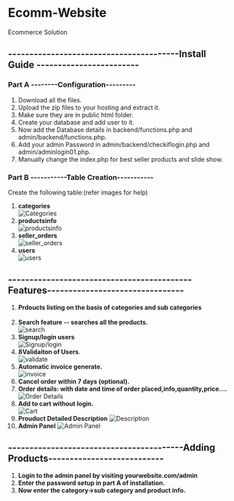 # Ecomm-Website
Ecommerce Solution

## ----------------------------------------Install Guide ------------------------

### Part A --------Configuration---------

1. Download all the files.<br>
2. Upload the zip files to your hosting and extract it.<br>
3. Make sure they are in public html folder.<br>
4. Create your database and add user to it.<br>
5. Now add the Database details in backend/functions.php and admin/backend/functions.php.<br>
6. Add your admin Password in admin/backend/checkiflogin.php and admin/adminlogin01.php.<br>
7. Manually change the index.php for best seller products and slide show.<br>

### Part B -----------Table Creation-----------

  Create the following table:(refer images for help)
1. **categories**<br>
![Categories](https://firebasestorage.googleapis.com/v0/b/countdown-2a01f.appspot.com/o/categories.png?alt=media&token=1abacbc5-8419-418a-9483-e7d8bd496c0e)<br>
2. **productsinfo**<br>
![productsinfo](https://firebasestorage.googleapis.com/v0/b/countdown-2a01f.appspot.com/o/productsinfo.png?alt=media&token=a01d149f-8839-4e05-8828-a87d200ec777)<br>
3. **seller_orders**<br>
![seller_orders](https://firebasestorage.googleapis.com/v0/b/countdown-2a01f.appspot.com/o/seller_order.png?alt=media&token=b23a356d-6d14-4142-a4b1-6f4953523e3d)<br>
4. **users**<br>
![users](https://firebasestorage.googleapis.com/v0/b/countdown-2a01f.appspot.com/o/users.png?alt=media&token=0879b2f1-9f13-43d3-aa38-1c6ff60e58f2)<br>

## -------------------------------------------Features--------------------------------

1. **Prdoucts listing on the basis of categories and sub categories**<br><br>
2. **Search feature -- searches all the products.**<br>
![search](https://firebasestorage.googleapis.com/v0/b/countdown-2a01f.appspot.com/o/search.png?alt=media&token=a72866c5-fc0f-4467-b96c-adbba4751357)<br>
3. **Signup/login users**<br>
![Signup/login](https://firebasestorage.googleapis.com/v0/b/countdown-2a01f.appspot.com/o/login.png?alt=media&token=b55c06d1-b7bc-4882-a26a-ae165775102e)<br>
4. **8Validaiton of Users**.<br>
![validate](https://firebasestorage.googleapis.com/v0/b/countdown-2a01f.appspot.com/o/validate.png?alt=media&token=fee8af18-c1cf-45cc-b3d9-0d1cc5764cc6)<br>
5. **Automatic invoice generate.**<br>
![invoice](https://firebasestorage.googleapis.com/v0/b/countdown-2a01f.appspot.com/o/invoice.png?alt=media&token=132a0e10-a919-48ca-938a-c55c8e13444d)<br>
6. **Cancel order within 7 days (optional).**<br>
7. **Order details: with date and time of order placed,info,quantity,price....**<br>
![Order Details](https://firebasestorage.googleapis.com/v0/b/countdown-2a01f.appspot.com/o/orderdetail.png?alt=media&token=3911980a-e819-4285-91da-bf7dd620b522)<br>
8. **Add to cart without login.**<br>
![Cart](https://firebasestorage.googleapis.com/v0/b/countdown-2a01f.appspot.com/o/cart.png?alt=media&token=8d59c15f-c21f-42b6-8e5e-bebd7215c175)<br>
9. **Prouduct Detailed Description**
![Description](https://firebasestorage.googleapis.com/v0/b/countdown-2a01f.appspot.com/o/pdesc.png?alt=media&token=95b01155-54a0-4077-8ca3-389d69dfcfcf)<br>
10. **Admin Panel**
![Admin Panel](https://firebasestorage.googleapis.com/v0/b/countdown-2a01f.appspot.com/o/admin.png?alt=media&token=937bbb38-661f-4bbc-a885-ad3246835e8e)<br>


## -----------------------------------------Adding Products---------------------------
1. **Login to the admin panel by visiting  yourwebsite.com/admin**
2. **Enter the password setup in part A of installation.**
3. **Now enter the category->sub category and product info.**





